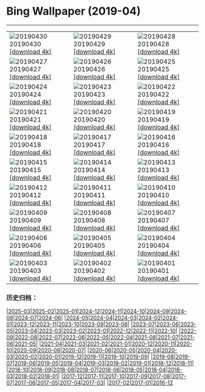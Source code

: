 # Bing Wallpaper (2019-04)
**************

<table><tr><td><img class="wallpaper" src="https://www.bing.com/th?id=OHR.LouisVienna_EN-US2422346599_1920x1080.jpg" alt="20190430"> 20190430 <a class="wallpaper_link" href="https://www.bing.com/th?id=OHR.LouisVienna_EN-US2422346599_UHD.jpg">[download 4k]</a></td><td><img class="wallpaper" src="https://www.bing.com/th?id=OHR.BabySloth_EN-US8463078273_1920x1080.jpg" alt="20190429"> 20190429 <a class="wallpaper_link" href="https://www.bing.com/th?id=OHR.BabySloth_EN-US8463078273_UHD.jpg">[download 4k]</a></td><td><img class="wallpaper" src="https://www.bing.com/th?id=OHR.SpringBadlands_EN-US8349424568_1920x1080.jpg" alt="20190428"> 20190428 <a class="wallpaper_link" href="https://www.bing.com/th?id=OHR.SpringBadlands_EN-US8349424568_UHD.jpg">[download 4k]</a></td></tr><tr><td><img class="wallpaper" src="https://www.bing.com/th?id=OHR.BloomingAloe_EN-US7990175942_1920x1080.jpg" alt="20190427"> 20190427 <a class="wallpaper_link" href="https://www.bing.com/th?id=OHR.BloomingAloe_EN-US7990175942_UHD.jpg">[download 4k]</a></td><td><img class="wallpaper" src="https://www.bing.com/th?id=OHR.CoastalFog_EN-US7921291267_1920x1080.jpg" alt="20190426"> 20190426 <a class="wallpaper_link" href="https://www.bing.com/th?id=OHR.CoastalFog_EN-US7921291267_UHD.jpg">[download 4k]</a></td><td><img class="wallpaper" src="https://www.bing.com/th?id=OHR.FireIce_EN-US7588914690_1920x1080.jpg" alt="20190425"> 20190425 <a class="wallpaper_link" href="https://www.bing.com/th?id=OHR.FireIce_EN-US7588914690_UHD.jpg">[download 4k]</a></td></tr><tr><td><img class="wallpaper" src="https://www.bing.com/th?id=OHR.RainforestMoss_EN-US7387327683_1920x1080.jpg" alt="20190424"> 20190424 <a class="wallpaper_link" href="https://www.bing.com/th?id=OHR.RainforestMoss_EN-US7387327683_UHD.jpg">[download 4k]</a></td><td><img class="wallpaper" src="https://www.bing.com/th?id=OHR.CasaBatllo_EN-US7267777877_1920x1080.jpg" alt="20190423"> 20190423 <a class="wallpaper_link" href="https://www.bing.com/th?id=OHR.CasaBatllo_EN-US7267777877_UHD.jpg">[download 4k]</a></td><td><img class="wallpaper" src="https://www.bing.com/th?id=OHR.LaysanAlbatross_EN-US7136581271_1920x1080.jpg" alt="20190422"> 20190422 <a class="wallpaper_link" href="https://www.bing.com/th?id=OHR.LaysanAlbatross_EN-US7136581271_UHD.jpg">[download 4k]</a></td></tr><tr><td><img class="wallpaper" src="https://www.bing.com/th?id=OHR.HidingEggs_EN-US7020088020_1920x1080.jpg" alt="20190421"> 20190421 <a class="wallpaper_link" href="https://www.bing.com/th?id=OHR.HidingEggs_EN-US7020088020_UHD.jpg">[download 4k]</a></td><td><img class="wallpaper" src="https://www.bing.com/th?id=OHR.CoveSpires_EN-US6899601669_1920x1080.jpg" alt="20190420"> 20190420 <a class="wallpaper_link" href="https://www.bing.com/th?id=OHR.CoveSpires_EN-US6899601669_UHD.jpg">[download 4k]</a></td><td><img class="wallpaper" src="https://www.bing.com/th?id=OHR.Paepalanthus_EN-US6799393102_1920x1080.jpg" alt="20190419"> 20190419 <a class="wallpaper_link" href="https://www.bing.com/th?id=OHR.Paepalanthus_EN-US6799393102_UHD.jpg">[download 4k]</a></td></tr><tr><td><img class="wallpaper" src="https://www.bing.com/th?id=OHR.MiracleGarden_EN-US6684216813_1920x1080.jpg" alt="20190418"> 20190418 <a class="wallpaper_link" href="https://www.bing.com/th?id=OHR.MiracleGarden_EN-US6684216813_UHD.jpg">[download 4k]</a></td><td><img class="wallpaper" src="https://www.bing.com/th?id=OHR.HopeValley_EN-US6541382933_1920x1080.jpg" alt="20190417"> 20190417 <a class="wallpaper_link" href="https://www.bing.com/th?id=OHR.HopeValley_EN-US6541382933_UHD.jpg">[download 4k]</a></td><td><img class="wallpaper" src="https://www.bing.com/th?id=OHR.BauhausArchive_EN-US6406056252_1920x1080.jpg" alt="20190416"> 20190416 <a class="wallpaper_link" href="https://www.bing.com/th?id=OHR.BauhausArchive_EN-US6406056252_UHD.jpg">[download 4k]</a></td></tr><tr><td><img class="wallpaper" src="https://www.bing.com/th?id=OHR.YayoiTulips_EN-US6304863335_1920x1080.jpg" alt="20190415"> 20190415 <a class="wallpaper_link" href="https://www.bing.com/th?id=OHR.YayoiTulips_EN-US6304863335_UHD.jpg">[download 4k]</a></td><td><img class="wallpaper" src="https://www.bing.com/th?id=OHR.GOTPath_EN-US5723870973_1920x1080.jpg" alt="20190414"> 20190414 <a class="wallpaper_link" href="https://www.bing.com/th?id=OHR.GOTPath_EN-US5723870973_UHD.jpg">[download 4k]</a></td><td><img class="wallpaper" src="https://www.bing.com/th?id=OHR.RecordStoreDay_EN-US5640323268_1920x1080.jpg" alt="20190413"> 20190413 <a class="wallpaper_link" href="https://www.bing.com/th?id=OHR.RecordStoreDay_EN-US5640323268_UHD.jpg">[download 4k]</a></td></tr><tr><td><img class="wallpaper" src="https://www.bing.com/th?id=OHR.BigWindDay_EN-US5579404574_1920x1080.jpg" alt="20190412"> 20190412 <a class="wallpaper_link" href="https://www.bing.com/th?id=OHR.BigWindDay_EN-US5579404574_UHD.jpg">[download 4k]</a></td><td><img class="wallpaper" src="https://www.bing.com/th?id=OHR.Bollenstreek_EN-US8530148470_1920x1080.jpg" alt="20190411"> 20190411 <a class="wallpaper_link" href="https://www.bing.com/th?id=OHR.Bollenstreek_EN-US8530148470_UHD.jpg">[download 4k]</a></td><td><img class="wallpaper" src="https://www.bing.com/th?id=OHR.SibWrestling_EN-US8415856682_1920x1080.jpg" alt="20190410"> 20190410 <a class="wallpaper_link" href="https://www.bing.com/th?id=OHR.SibWrestling_EN-US8415856682_UHD.jpg">[download 4k]</a></td></tr><tr><td><img class="wallpaper" src="https://www.bing.com/th?id=OHR.BlueTide_EN-US8292199681_1920x1080.jpg" alt="20190409"> 20190409 <a class="wallpaper_link" href="https://www.bing.com/th?id=OHR.BlueTide_EN-US8292199681_UHD.jpg">[download 4k]</a></td><td><img class="wallpaper" src="https://www.bing.com/th?id=OHR.SPLLobby_EN-US8181474925_1920x1080.jpg" alt="20190408"> 20190408 <a class="wallpaper_link" href="https://www.bing.com/th?id=OHR.SPLLobby_EN-US8181474925_UHD.jpg">[download 4k]</a></td><td><img class="wallpaper" src="https://www.bing.com/th?id=OHR.GTNPBeaver_EN-US8031478692_1920x1080.jpg" alt="20190407"> 20190407 <a class="wallpaper_link" href="https://www.bing.com/th?id=OHR.GTNPBeaver_EN-US8031478692_UHD.jpg">[download 4k]</a></td></tr><tr><td><img class="wallpaper" src="https://www.bing.com/th?id=OHR.Pepper_EN-US7943129554_1920x1080.jpg" alt="20190406"> 20190406 <a class="wallpaper_link" href="https://www.bing.com/th?id=OHR.Pepper_EN-US7943129554_UHD.jpg">[download 4k]</a></td><td><img class="wallpaper" src="https://www.bing.com/th?id=OHR.YongfuTown_EN-US7670109876_1920x1080.jpg" alt="20190405"> 20190405 <a class="wallpaper_link" href="https://www.bing.com/th?id=OHR.YongfuTown_EN-US7670109876_UHD.jpg">[download 4k]</a></td><td><img class="wallpaper" src="https://www.bing.com/th?id=OHR.NelderPlot_EN-US7412360420_1920x1080.jpg" alt="20190404"> 20190404 <a class="wallpaper_link" href="https://www.bing.com/th?id=OHR.NelderPlot_EN-US7412360420_UHD.jpg">[download 4k]</a></td></tr><tr><td><img class="wallpaper" src="https://www.bing.com/th?id=OHR.BistiBadlands_EN-US7240695529_1920x1080.jpg" alt="20190403"> 20190403 <a class="wallpaper_link" href="https://www.bing.com/th?id=OHR.BistiBadlands_EN-US7240695529_UHD.jpg">[download 4k]</a></td><td><img class="wallpaper" src="https://www.bing.com/th?id=OHR.HCA_EN-US4986591011_1920x1080.jpg" alt="20190402"> 20190402 <a class="wallpaper_link" href="https://www.bing.com/th?id=OHR.HCA_EN-US4986591011_UHD.jpg">[download 4k]</a></td><td><img class="wallpaper" src="https://www.bing.com/th?id=OHR.MischiefCubs_EN-US6733296518_1920x1080.jpg" alt="20190401"> 20190401 <a class="wallpaper_link" href="https://www.bing.com/th?id=OHR.MischiefCubs_EN-US6733296518_UHD.jpg">[download 4k]</a></td></tr></table>

### 历史归档：

|[2025-03](/../2025-03/2025-03.md)|[2025-02](/../2025-02/2025-02.md)|[2025-01](/../2025-01/2025-01.md)|[2024-12](/../2024-12/2024-12.md)|[2024-11](/../2024-11/2024-11.md)|[2024-10](/../2024-10/2024-10.md)|[2024-09](/../2024-09/2024-09.md)|[2024-08](/../2024-08/2024-08.md)|[2024-07](/../2024-07/2024-07.md)|[2024-06](/../2024-06/2024-06.md)|
|[2024-05](/../2024-05/2024-05.md)|[2024-04](/../2024-04/2024-04.md)|[2024-03](/../2024-03/2024-03.md)|[2024-02](/../2024-02/2024-02.md)|[2024-01](/../2024-01/2024-01.md)|[2023-12](/../2023-12/2023-12.md)|[2023-11](/../2023-11/2023-11.md)|[2023-10](/../2023-10/2023-10.md)|[2023-09](/../2023-09/2023-09.md)|[2023-08](/../2023-08/2023-08.md)|
|[2023-07](/../2023-07/2023-07.md)|[2023-06](/../2023-06/2023-06.md)|[2023-05](/../2023-05/2023-05.md)|[2023-04](/../2023-04/2023-04.md)|[2023-03](/../2023-03/2023-03.md)|[2023-02](/../2023-02/2023-02.md)|[2023-01](/../2023-01/2023-01.md)|[2022-12](/../2022-12/2022-12.md)|[2022-11](/../2022-11/2022-11.md)|[2022-10](/../2022-10/2022-10.md)|
|[2022-09](/../2022-09/2022-09.md)|[2022-08](/../2022-08/2022-08.md)|[2022-07](/../2022-07/2022-07.md)|[2022-06](/../2022-06/2022-06.md)|[2022-05](/../2022-05/2022-05.md)|[2022-04](/../2022-04/2022-04.md)|[2021-08](/../2021-08/2021-08.md)|[2021-07](/../2021-07/2021-07.md)|[2021-06](/../2021-06/2021-06.md)|[2021-05](/../2021-05/2021-05.md)|
|[2021-04](/../2021-04/2021-04.md)|[2021-03](/../2021-03/2021-03.md)|[2021-02](/../2021-02/2021-02.md)|[2021-01](/../2021-01/2021-01.md)|[2020-12](/../2020-12/2020-12.md)|[2020-11](/../2020-11/2020-11.md)|[2020-10](/../2020-10/2020-10.md)|[2020-09](/../2020-09/2020-09.md)|[2020-08](/../2020-08/2020-08.md)|[2020-07](/../2020-07/2020-07.md)|
|[2020-06](/../2020-06/2020-06.md)|[2020-05](/../2020-05/2020-05.md)|[2020-04](/../2020-04/2020-04.md)|[2020-03](/../2020-03/2020-03.md)|[2020-02](/../2020-02/2020-02.md)|[2020-01](/../2020-01/2020-01.md)|[2019-12](/../2019-12/2019-12.md)|[2019-11](/../2019-11/2019-11.md)|[2019-10](/../2019-10/2019-10.md)|[2019-09](/../2019-09/2019-09.md)|
|[2019-08](/../2019-08/2019-08.md)|[2019-07](/../2019-07/2019-07.md)|[2019-06](/../2019-06/2019-06.md)|[2019-05](/../2019-05/2019-05.md)|[2019-04](/2019-04.md)|[2019-03](/../2019-03/2019-03.md)|[2019-02](/../2019-02/2019-02.md)|[2019-01](/../2019-01/2019-01.md)|[2018-12](/../2018-12/2018-12.md)|[2018-11](/../2018-11/2018-11.md)|
|[2018-10](/../2018-10/2018-10.md)|[2018-09](/../2018-09/2018-09.md)|[2018-08](/../2018-08/2018-08.md)|[2018-07](/../2018-07/2018-07.md)|[2018-06](/../2018-06/2018-06.md)|[2018-05](/../2018-05/2018-05.md)|[2018-04](/../2018-04/2018-04.md)|[2018-03](/../2018-03/2018-03.md)|[2018-02](/../2018-02/2018-02.md)|[2018-01](/../2018-01/2018-01.md)|
|[2017-12](/../2017-12/2017-12.md)|[2017-11](/../2017-11/2017-11.md)|[2017-10](/../2017-10/2017-10.md)|[2017-09](/../2017-09/2017-09.md)|[2017-08](/../2017-08/2017-08.md)|[2017-07](/../2017-07/2017-07.md)|[2017-06](/../2017-06/2017-06.md)|[2017-05](/../2017-05/2017-05.md)|[2017-04](/../2017-04/2017-04.md)|[2017-03](/../2017-03/2017-03.md)|
|[2017-02](/../2017-02/2017-02.md)|[2017-01](/../2017-01/2017-01.md)|[2016-12](/../2016-12/2016-12.md)